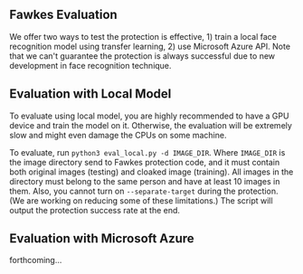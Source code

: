 Fawkes Evaluation
-----------------


We offer two ways to test the protection is effective, 1) train a local face recognition model using transfer learning, 2) use Microsoft Azure API. 
Note that we can't guarantee the protection is always successful due to new development in face recognition technique. 

Evaluation with Local Model
---------------------------
To evaluate using local model, you are highly recommended to have a GPU device and train the model on it. Otherwise, the evaluation will be extremely slow and might even damage the CPUs on some machine. 

To evaluate, run `python3 eval_local.py -d IMAGE_DIR`. Where `IMAGE_DIR` is the image directory send to Fawkes protection code, and it must contain both original images (testing) and cloaked image (training). 
All images in the directory must belong to the same person and have at least 10 images in them. Also, you cannot turn on `--separate-target` during the protection. (We are working on reducing some of these limitations.)
The script will output the protection success rate at the end. 


Evaluation with Microsoft Azure
---------------------------
forthcoming...

